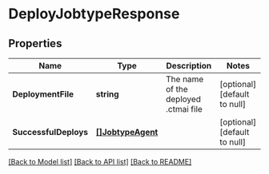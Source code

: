 # DeployJobtypeResponse

## Properties
Name | Type | Description | Notes
------------ | ------------- | ------------- | -------------
**DeploymentFile** | **string** | The name of the deployed .ctmai file | [optional] [default to null]
**SuccessfulDeploys** | [**[]JobtypeAgent**](JobtypeAgent.md) |  | [optional] [default to null]

[[Back to Model list]](../README.md#documentation-for-models) [[Back to API list]](../README.md#documentation-for-api-endpoints) [[Back to README]](../README.md)

